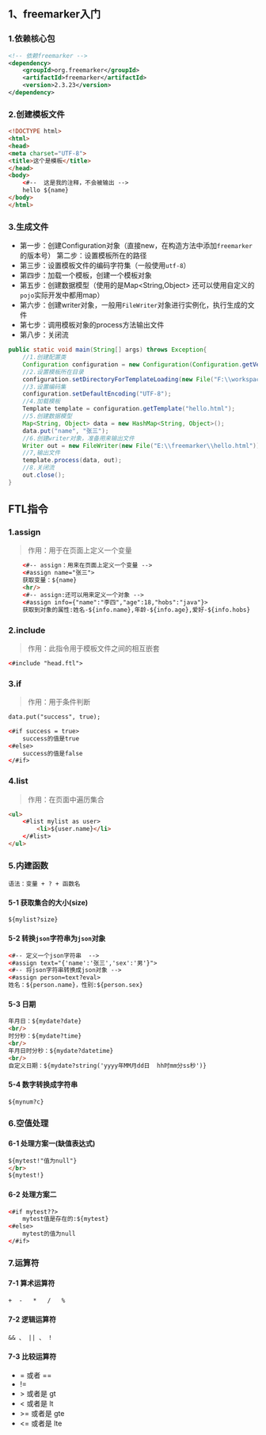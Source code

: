 ## 1、freemarker入门

### 1.依赖核心包
```xml
<!-- 依赖freemarker -->
<dependency>
	<groupId>org.freemarker</groupId>
	<artifactId>freemarker</artifactId>
	<version>2.3.23</version>
</dependency>
```
### 2.创建模板文件
```html
<!DOCTYPE html>
<html>
<head>
<meta charset="UTF-8">
<title>这个是模板</title>
</head>
<body>
	<#--  这是我的注释，不会被输出 -->
	hello ${name}
</body>
</html>
```
### 3.生成文件
- 第一步：创建Configuration对象（直接new，在构造方法中添加`freemarker`的版本号）
    第二步：设置模板所在的路径
- 第三步：设置模板文件的编码字符集（一般使用`utf-8`）
- 第四步：加载一个模板，创建一个模板对象
- 第五步：创建数据模型（使用的是Map<String,Object> 还可以使用自定义的`pojo`实际开发中都用map）
- 第六步：创建writer对象，一般用`FileWriter`对象进行实例化，执行生成的文件
- 第七步：调用模板对象的process方法输出文件
- 第八步：关闭流

```java
public static void main(String[] args) throws Exception{
    //1.创建配置类
    Configuration configuration = new Configuration(Configuration.getVersion());
    //2.设置模板所在目录
    configuration.setDirectoryForTemplateLoading(new File("F:\\workspace002\\freemarker-demo01\\src\\main\\resources"));
    //3.设置编码集
    configuration.setDefaultEncoding("UTF-8");
    //4.加载模板
    Template template = configuration.getTemplate("hello.html");
    //5.创建数据模型
    Map<String, Object> data = new HashMap<String, Object>();
    data.put("name", "张三");
    //6.创建writer对象，准备用来输出文件
    Writer out = new FileWriter(new File("E:\\freemarker\\hello.html"));
    //7,输出文件
    template.process(data, out);
    //8.关闭流
    out.close();
}
```

## FTL指令

###  1.assign

> 作用：用于在页面上定义一个变量

```html
	<#-- assign：用来在页面上定义一个变量 -->
	<#assign name="张三">
	获取变量：${name}
	<hr/>
	<#-- assign:还可以用来定义一个对象 -->
	<#assign info={"name":"李四","age":18,"hobs":"java"}>
	获取到对象的属性:姓名-${info.name},年龄-${info.age},爱好-${info.hobs}
```

### 2.include

> 作用：此指令用于模板文件之间的相互嵌套

```html
<#include "head.ftl">
```

### 3.if

> 作用：用于条件判断

```html
data.put("success", true);

<#if success = true>
	success的值是true
<#else>
	success的值是false
</#if>
```

### 4.list

> 作用：在页面中遍历集合

```html
<ul>
	<#list mylist as user>
		<li>${user.name}</li>
	</#list>
</ul>
```

### 5.内建函数

`语法：变量 + ? + 函数名`

#### 5-1 获取集合的大小(size)
`${mylist?size}`
#### 5-2 转换`json`字符串为`json`对象
```html
<#-- 定义一个json字符串  -->
<#assign text="{'name':'张三','sex':'男'}">
<#-- 将json字符串转换成json对象 -->
<#assign person=text?eval>
姓名：${person.name}，性别:${person.sex}
```
#### 5-3 日期
```html
年月日：${mydate?date}
<br/>
时分秒：${mydate?time}
<br/>
年月日时分秒：${mydate?datetime}
<br/>
自定义日期：${mydate?string('yyyy年MM月dd日  hh时mm分ss秒')}
```
#### 5-4 数字转换成字符串
`${mynum?c}`

### 6.空值处理
#### 6-1 处理方案一(缺值表达式)
```html
${mytest!"值为null"}
</br>
${mytest!}
```

#### 6-2 处理方案二
```html
<#if mytest??>
	mytest值是存在的:${mytest}
<#else>
	mytest的值为null
</#if>
```

### 7.运算符

#### 7-1 算术运算符
`+  -   *   /   %`
#### 7-2 逻辑运算符
`&& 、 || 、 !`

#### 7-3 比较运算符
- = 或者 ==
- !=
- \>  或者是 gt
- < 或者是 lt
- \>= 或者是 gte
- <= 或者是 lte
